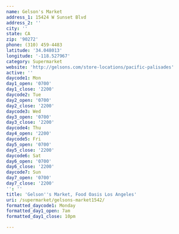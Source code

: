 ```yaml
---
name: Gelson's Market
address_1: 15424 W Sunset Blvd
address_2: ''
city: ''
state: CA
zip: '90272'
phone: (310) 459-4483
latitude: '34.048013'
longitude: '-118.527967'
category: Supermarket
website: 'http://gelsons.com/store-locations/pacific-palisades'
active: ''
daycode1: Mon
day1_open: '0700'
day1_close: '2200'
daycode2: Tue
day2_open: '0700'
day2_close: '2200'
daycode3: Wed
day3_open: '0700'
day3_close: '2200'
daycode4: Thu
day4_open: '2200'
daycode5: Fri
day5_open: '0700'
day5_close: '2200'
daycode6: Sat
day6_open: '0700'
day6_close: '2200'
daycode7: Sun
day7_open: '0700'
day7_close: '2200'
'': ''
title: 'Gelson''s Market, Food Oasis Los Angeles'
uri: /supermarket/gelsons-market1542/
formatted_daycode1: Monday
formatted_day1_open: 7am
formatted_day1_close: 10pm

---
```

